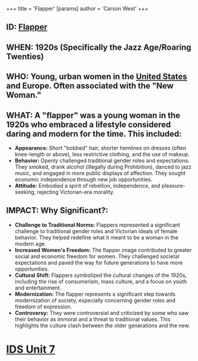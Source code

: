 +++
 title = 'Flapper'
[params]
	author = 'Carson West'
+++
## ID: [Flapper](./../flapper/)

## WHEN: 1920s (Specifically the Jazz Age/Roaring Twenties)

## WHO: Young, urban women in the [United States](./../united-states/) and Europe. Often associated with the "New Woman."

## WHAT: A "flapper" was a young woman in the 1920s who embraced a lifestyle considered daring and modern for the time. This included:

*   **Appearance:** Short "bobbed" hair, shorter hemlines on dresses (often knee-length or above), less restrictive clothing, and the use of makeup.
*   **Behavior:** Openly challenged traditional gender roles and expectations. They smoked, drank alcohol (illegally during Prohibition), danced to jazz music, and engaged in more public displays of affection. They sought economic independence through new job opportunities.
*   **Attitude:** Embodied a spirit of rebellion, independence, and pleasure-seeking, rejecting Victorian-era morality.

## IMPACT: Why Significant?:

*   **Challenge to Traditional Norms:** Flappers represented a significant challenge to traditional gender roles and Victorian ideals of female behavior. They helped redefine what it meant to be a woman in the modern age.
*   **Increased Women's Freedom:** The flapper image contributed to greater social and economic freedom for women. They challenged societal expectations and paved the way for future generations to have more opportunities.
*   **Cultural Shift:** Flappers symbolized the cultural changes of the 1920s, including the rise of consumerism, mass culture, and a focus on youth and entertainment.
*   **Modernization:** The flapper represents a significant step towards modernization of society, especially concerning gender roles and freedom of expression.
*   **Controversy:** They were controversial and criticized by some who saw their behavior as immoral and a threat to traditional values. This highlights the culture clash between the older generations and the new.

# [IDS Unit 7](./../ids-unit-7/)